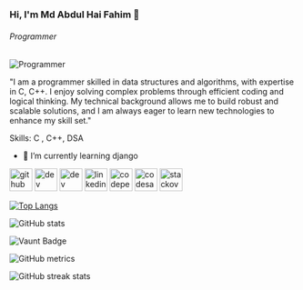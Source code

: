 ### Hi, I'm  Md Abdul Hai Fahim 👋
###### Programmer
![Programmer](https://media.licdn.com/dms/image/v2/D5616AQGbLfOAEPYeQw/profile-displaybackgroundimage-shrink_350_1400/profile-displaybackgroundimage-shrink_350_1400/0/1730075387149?e=1735776000&v=beta&t=lFQ91EpF65y53CaUfl_7Arb0-rVixDvWccpNmefcEEo)

"I am a programmer skilled in data structures and algorithms, with expertise in C, C++. I enjoy solving complex problems through efficient coding and logical thinking. My technical background allows me to build robust and scalable solutions, and I am always eager to learn new technologies to enhance my skill set."

Skills: C , C++, DSA 

- 🌱 I’m currently learning django


[<img src='https://cdn.jsdelivr.net/npm/simple-icons@3.0.1/icons/github.svg' alt='github' height='40'>](https://github.com/mahfahim)  [<img src='https://cdn.jsdelivr.net/npm/simple-icons@3.0.1/icons/dev-dot-to.svg' alt='dev' height='40'>](https://dev.to/https://dev.to/mahfahim51)  [<img src='https://cdn.jsdelivr.net/npm/simple-icons@3.0.1/icons/hashnode.svg' alt='dev' height='40'>](https://hashnode.com/@mahfahim51)  [<img src='https://cdn.jsdelivr.net/npm/simple-icons@3.0.1/icons/linkedin.svg' alt='linkedin' height='40'>](https://www.linkedin.com/in/https://www.linkedin.com/in/mdabdulhaifahim//)  [<img src='https://cdn.jsdelivr.net/npm/simple-icons@3.0.1/icons/codepen.svg' alt='codepen' height='40'>](https://codepen.io/https://codepen.io/mahfahim51)  [<img src='https://cdn.jsdelivr.net/npm/simple-icons@3.0.1/icons/codesandbox.svg' alt='codesandbox' height='40'>](https://codesandbox.io/u/https://codesandbox.io/u/mahfahim51)  [<img src='https://cdn.jsdelivr.net/npm/simple-icons@3.0.1/icons/stackoverflow.svg' alt='stackoverflow' height='40'>](https://stackoverflow.com/users/https://stackoverflow.com/users/28015960/m-a-h-fahim)  

[![Top Langs](https://github-readme-stats.vercel.app/api/top-langs/?username=mahfahim)](https://github.com/anuraghazra/github-readme-stats)

![GitHub stats](https://github-readme-stats.vercel.app/api?username=mahfahim&show_icons=true&count_private=true)  

![Vaunt Badge](https://api.vaunt.dev/v1/github/entities/mahfahim/contributions?format=svg&private=true)  

![GitHub metrics](https://metrics.lecoq.io/mahfahim)  

![GitHub streak stats](https://streak-stats.demolab.com/?user=mahfahim)  

